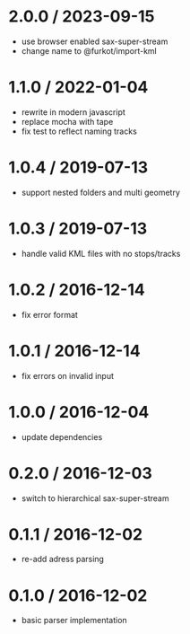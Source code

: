 
2.0.0 / 2023-09-15
==================

 * use browser enabled sax-super-stream
 * change name to @furkot/import-kml

1.1.0 / 2022-01-04
==================

 * rewrite in modern javascript
 * replace mocha with tape
 * fix test to reflect naming tracks

1.0.4 / 2019-07-13
==================

 * support nested folders and multi geometry

1.0.3 / 2019-07-13
==================

 * handle valid KML files with no stops/tracks

1.0.2 / 2016-12-14
==================

 * fix error format

1.0.1 / 2016-12-14
==================

 * fix errors on invalid input

1.0.0 / 2016-12-04
==================

 * update dependencies

0.2.0 / 2016-12-03
==================

 * switch to hierarchical sax-super-stream

0.1.1 / 2016-12-02
==================

 * re-add adress parsing

0.1.0 / 2016-12-02
==================

 * basic parser implementation
